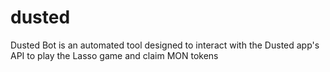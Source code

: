 # dusted
Dusted Bot is an automated tool designed to interact with the Dusted app's API to play the Lasso game and claim MON tokens
